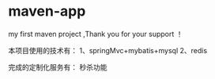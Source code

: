 # maven-app
my first maven project ,Thank you for your support ！

本项目使用的技术有：
1、springMvc+mybatis+mysql
2、redis

完成的定制化服务有：
秒杀功能
